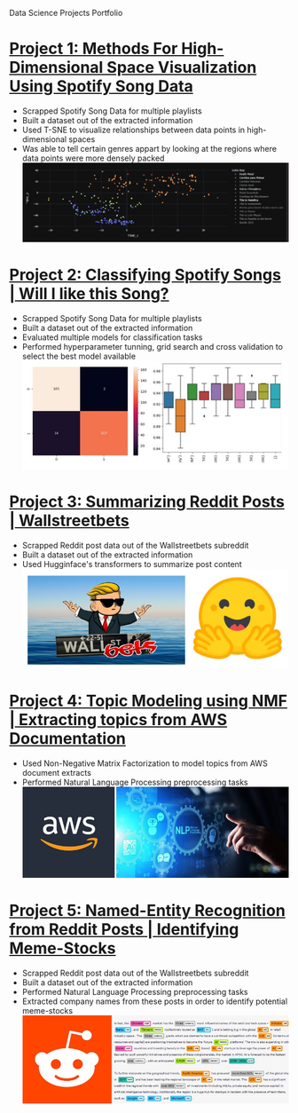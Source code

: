 Data Science Projects Portfolio

# [Project 1: Methods For High-Dimensional Space Visualization Using Spotify Song Data](www.google.com)
- Scrapped Spotify Song Data for multiple playlists
- Built a dataset out of the extracted information
- Used T-SNE to visualize relationships between data points in  high-dimensional spaces
- Was able to tell certain genres appart by looking at the regions where data points were more densely packed
![](/images/Screenshot_4.jpg)

# [Project 2: Classifying Spotify Songs | Will I like this Song?](www.google.com)
- Scrapped Spotify Song Data for multiple playlists
- Built a dataset out of the extracted information
- Evaluated multiple models for classification tasks
- Performed hyperparameter tunning, grid search and cross validation to select the best model available 
![](/images/Screenshot_1.jpg)

# [Project 3: Summarizing Reddit Posts | Wallstreetbets](www.google.com)
- Scrapped Reddit post data out of the Wallstreetbets subreddit
- Built a dataset out of the extracted information
- Used Hugginface's transformers to summarize post content
![](/images/Screenshot_2.jpg)

# [Project 4: Topic Modeling using NMF | Extracting topics from AWS Documentation](www.google.com)
- Used Non-Negative Matrix Factorization to model topics from AWS document extracts
- Performed Natural Language Processing preprocessing tasks 
![](/images/Screenshot_3.jpg)

# [Project 5: Named-Entity Recognition from Reddit Posts | Identifying Meme-Stocks](www.google.com)
- Scrapped Reddit post data out of the Wallstreetbets subreddit
- Built a dataset out of the extracted information
- Performed Natural Language Processing preprocessing tasks
- Extracted company names from these posts in order to identify potential meme-stocks
![](/images/Screenshot_5.jpg)
